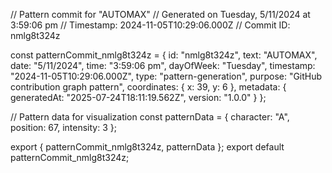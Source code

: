 // Pattern commit for "AUTOMAX"
// Generated on Tuesday, 5/11/2024 at 3:59:06 pm
// Timestamp: 2024-11-05T10:29:06.000Z
// Commit ID: nmlg8t324z

const patternCommit_nmlg8t324z = {
  id: "nmlg8t324z",
  text: "AUTOMAX",
  date: "5/11/2024",
  time: "3:59:06 pm",
  dayOfWeek: "Tuesday",
  timestamp: "2024-11-05T10:29:06.000Z",
  type: "pattern-generation",
  purpose: "GitHub contribution graph pattern",
  coordinates: {
    x: 39,
    y: 6
  },
  metadata: {
    generatedAt: "2025-07-24T18:11:19.562Z",
    version: "1.0.0"
  }
};

// Pattern data for visualization
const patternData = {
  character: "A",
  position: 67,
  intensity: 3
};

export { patternCommit_nmlg8t324z, patternData };
export default patternCommit_nmlg8t324z;
